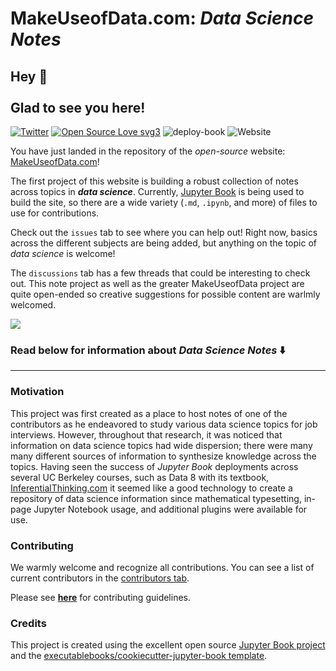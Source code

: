 # MakeUseofData.com: **_Data Science Notes_**

## Hey 👋 <br><br> Glad to see you here! 
<a href="https://twitter.com/makeuseofdata" target="_blank"><img alt="Twitter" src="https://img.shields.io/badge/twitter-%231DA1F2.svg?&style=for-the-badge&logo=twitter&logoColor=white" /></a> [![Open Source Love svg3](https://badges.frapsoft.com/os/v3/open-source.svg?v=103)](https://github.com/ellerbrock/open-source-badges/) ![deploy-book](https://github.com/wyattowalsh/data-science-notes/workflows/deploy-book/badge.svg) ![Website](https://img.shields.io/website?down_color=red&down_message=down%20%F0%9F%98%A8&up_color=green&up_message=online%20%F0%9F%91%8D&url=https%3A%2F%2Fmakeuseofdata.com)


You have just landed in the repository of the *open-source* website: [MakeUseofData.com](https://makeuseofdata.com/)!     

The first project of this website is building a robust collection of notes across topics in ***data science***. Currently, [Jupyter Book](https://github.com/executablebooks/jupyter-book) is being used to build the site, so there are a wide variety (`.md`, `.ipynb`, and more) of files to use for contributions. 

Check out the `issues` tab to see where you can help out! Right now, basics across the different subjects are being added, but anything on the topic of *data science* is welcome!

The `discussions` tab has a few threads that could be interesting to check out. This note project as well as the greater MakeUseofData project are quite open-ended so creative suggestions for possible content are warlmly welcomed.

![](site_preview.gif)


### Read below for information about **_Data Science Notes_** ⬇️

---

### Motivation

This project was first created as a place to host notes of one of the contributors as he endeavored to study various data science topics for job interviews. However, throughout that research, it was noticed that information on data science topics had wide dispersion; there were many many different sources of information to synthesize knowledge across the topics. Having seen the success of *Jupyter Book* deployments across several UC Berkeley courses, such as Data 8 with its textbook, [InferentialThinking.com](https://www.inferentialthinking.com/chapters/intro) it seemed like a good technology to create a repository of data science information since mathematical typesetting, in-page Jupyter Notebook usage, and additional plugins were available for use. 

### Contributing 

We warmly welcome and recognize all contributions. You can see a list of current contributors in the [contributors tab](https://github.com/wyattowalsh/data_science_notes/graphs/contributors).

Please see [**here**](CONTRIBUTING.md) for contributing guidelines.

### Credits

This project is created using the excellent open source [Jupyter Book project](https://jupyterbook.org/) and the [executablebooks/cookiecutter-jupyter-book template](https://github.com/executablebooks/cookiecutter-jupyter-book).
